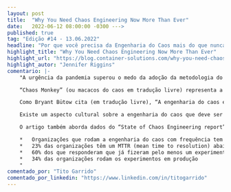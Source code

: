 ```yaml
---
layout: post 
title:  "Why You Need Chaos Engineering Now More Than Ever"
date:   2022-06-12 08:00:00 -0300 --->
published: true
tag: "Edição #14 - 13.06.2022"
headline: "Por que você precisa da Engenharia do Caos mais do que nunca"
highlight_title: "Why You Need Chaos Engineering Now More Than Ever"
highlight_url: "https://blog.container-solutions.com/why-you-need-chaos-engineering"
highlight_autor: "Jennifer Riggins"
comentario: |-
    "A urgência da pandemia superou o medo da adoção da metodologia do caos. Os picos de tráfego e usuário que as organizações viveram em 2020 fizeram com que a engenharia do caos se tornasse essencial.

    “Chaos Monkey” (ou macacos do caos em tradução livre) representa a ideia de macacos loucos jogando coisas e puxando cabos dentro do seu sistema, com a missão de causar resultados imprevisíveis. É com essa ideia que o termo engenharia do caos (chaos engineering) é cunhado pela Netflix.

    Como Bryant Bütow cita (em tradução livre), “A engenharia do caos é um experimento cuidadoso e planejado, projetado para revelar fraquezas em nossos sistemas”. O caos pode começar com perguntas como: “E se o servidor X desligar? E se o nosso tráfego aumentar em 300%? E se a conexão entre a nossa aplicação e a base de dados cair? E o mais importante, o monitoramento e alertas vão funcionar durante esses acontecimentos?”

    Existe um aspecto cultural sobre a engenharia do caos que deve ser enfatizada. Engenharia do caos não é quebrar as coisas de propósito, a engenharia do caos não é caótica, ela é sistemática. Ainda há uma impressão de que a engenharia do caos vai causar problemas inesperados no ambiente de produção fazendo com que os times fiquem de guarda baixa e “dedos sejam apontados”, quando na verdade experimentos vão ser realizados de forma controlada, com planejamento para mitigar qualquer dano inesperado, não necessariamente em produção, e resultados serão obtidos junto com os times responsáveis. Como resultado, um plano de como mitigar os problemas encontrados deve ser criado e disseminar essa informação: o que causou, e como foi remediado.

    O artigo também aborda dados do “State of Chaos Engineering report” feito em 2021, com dados importantes de companhias que estão começando ou já implantaram a engenharia do caos:

    *	Organizações que rodam a engenharia do caos com frequência tem mais de 99.9% de disponibilidade nos seus sistemas
    *	23% das organizações têm um MTTR (mean time to resolution) abaixo de 1h
    *	60% dos que responderam que já fizeram pelo menos um experimento de engenharia do caos
    *	34% das organizações rodam os experimentos em produção
    "
comentado_por: "Tito Garrido"
comentado_por_linkedin: "https://www.linkedin.com/in/titogarrido"
---
```

